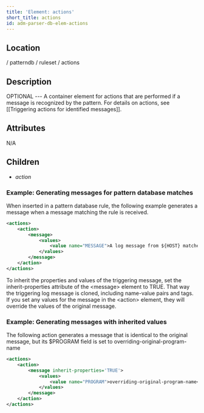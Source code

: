 ```yaml
---
title: 'Element: actions'
short_title: actions
id: adm-parser-db-elem-actions
---
```


## Location

/ patterndb / ruleset / actions

## Description

OPTIONAL --- A container element for actions that are performed if a
message is recognized by the pattern. For details on actions, see
[[Triggering actions for identified messages]].

## Attributes

N/A

## Children

- *action*

### Example: Generating messages for pattern database matches

When inserted in a pattern database rule, the following example
generates a message when a message matching the rule is received.

```xml
<actions>
    <action>
        <message>
            <values>
                <value name="MESSAGE">A log message from ${HOST} matched rule number $.classifier.rule_id</value>
            </values>
        </message>
    </action>
</actions>
```

To inherit the properties and values of the triggering message, set the
inherit-properties attribute of the \<message\> element to TRUE. That
way the triggering log message is cloned, including name-value pairs and
tags. If you set any values for the message in the \<action\> element,
they will override the values of the original message.

### Example: Generating messages with inherited values

The following action generates a message that is identical to the
original message, but its \$PROGRAM field is set to
overriding-original-program-name

```xml
<actions>
    <action>
        <message inherit-properties='TRUE'>
            <values>
                <value name="PROGRAM">overriding-original-program-name</value>
            </values>
        </message>
    </action>
</actions>
```
